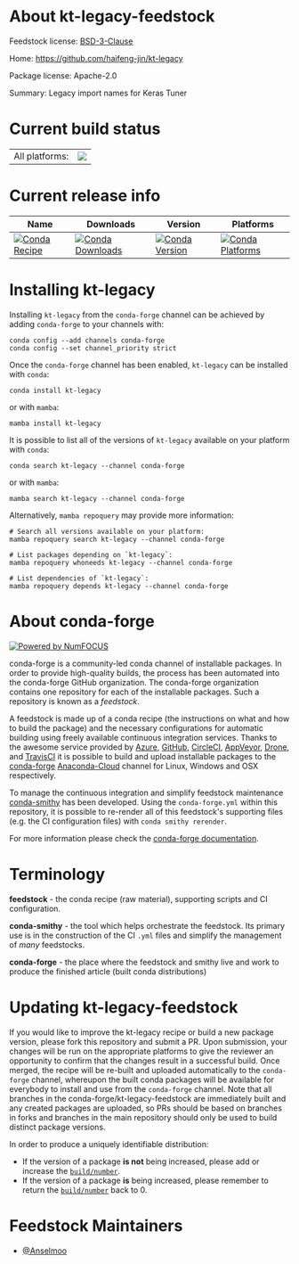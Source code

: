 About kt-legacy-feedstock
=========================

Feedstock license: [BSD-3-Clause](https://github.com/conda-forge/kt-legacy-feedstock/blob/main/LICENSE.txt)

Home: https://github.com/haifeng-jin/kt-legacy

Package license: Apache-2.0

Summary: Legacy import names for Keras Tuner

Current build status
====================


<table><tr><td>All platforms:</td>
    <td>
      <a href="https://dev.azure.com/conda-forge/feedstock-builds/_build/latest?definitionId=18678&branchName=main">
        <img src="https://dev.azure.com/conda-forge/feedstock-builds/_apis/build/status/kt-legacy-feedstock?branchName=main">
      </a>
    </td>
  </tr>
</table>

Current release info
====================

| Name | Downloads | Version | Platforms |
| --- | --- | --- | --- |
| [![Conda Recipe](https://img.shields.io/badge/recipe-kt--legacy-green.svg)](https://anaconda.org/conda-forge/kt-legacy) | [![Conda Downloads](https://img.shields.io/conda/dn/conda-forge/kt-legacy.svg)](https://anaconda.org/conda-forge/kt-legacy) | [![Conda Version](https://img.shields.io/conda/vn/conda-forge/kt-legacy.svg)](https://anaconda.org/conda-forge/kt-legacy) | [![Conda Platforms](https://img.shields.io/conda/pn/conda-forge/kt-legacy.svg)](https://anaconda.org/conda-forge/kt-legacy) |

Installing kt-legacy
====================

Installing `kt-legacy` from the `conda-forge` channel can be achieved by adding `conda-forge` to your channels with:

```
conda config --add channels conda-forge
conda config --set channel_priority strict
```

Once the `conda-forge` channel has been enabled, `kt-legacy` can be installed with `conda`:

```
conda install kt-legacy
```

or with `mamba`:

```
mamba install kt-legacy
```

It is possible to list all of the versions of `kt-legacy` available on your platform with `conda`:

```
conda search kt-legacy --channel conda-forge
```

or with `mamba`:

```
mamba search kt-legacy --channel conda-forge
```

Alternatively, `mamba repoquery` may provide more information:

```
# Search all versions available on your platform:
mamba repoquery search kt-legacy --channel conda-forge

# List packages depending on `kt-legacy`:
mamba repoquery whoneeds kt-legacy --channel conda-forge

# List dependencies of `kt-legacy`:
mamba repoquery depends kt-legacy --channel conda-forge
```


About conda-forge
=================

[![Powered by
NumFOCUS](https://img.shields.io/badge/powered%20by-NumFOCUS-orange.svg?style=flat&colorA=E1523D&colorB=007D8A)](https://numfocus.org)

conda-forge is a community-led conda channel of installable packages.
In order to provide high-quality builds, the process has been automated into the
conda-forge GitHub organization. The conda-forge organization contains one repository
for each of the installable packages. Such a repository is known as a *feedstock*.

A feedstock is made up of a conda recipe (the instructions on what and how to build
the package) and the necessary configurations for automatic building using freely
available continuous integration services. Thanks to the awesome service provided by
[Azure](https://azure.microsoft.com/en-us/services/devops/), [GitHub](https://github.com/),
[CircleCI](https://circleci.com/), [AppVeyor](https://www.appveyor.com/),
[Drone](https://cloud.drone.io/welcome), and [TravisCI](https://travis-ci.com/)
it is possible to build and upload installable packages to the
[conda-forge](https://anaconda.org/conda-forge) [Anaconda-Cloud](https://anaconda.org/)
channel for Linux, Windows and OSX respectively.

To manage the continuous integration and simplify feedstock maintenance
[conda-smithy](https://github.com/conda-forge/conda-smithy) has been developed.
Using the ``conda-forge.yml`` within this repository, it is possible to re-render all of
this feedstock's supporting files (e.g. the CI configuration files) with ``conda smithy rerender``.

For more information please check the [conda-forge documentation](https://conda-forge.org/docs/).

Terminology
===========

**feedstock** - the conda recipe (raw material), supporting scripts and CI configuration.

**conda-smithy** - the tool which helps orchestrate the feedstock.
                   Its primary use is in the construction of the CI ``.yml`` files
                   and simplify the management of *many* feedstocks.

**conda-forge** - the place where the feedstock and smithy live and work to
                  produce the finished article (built conda distributions)


Updating kt-legacy-feedstock
============================

If you would like to improve the kt-legacy recipe or build a new
package version, please fork this repository and submit a PR. Upon submission,
your changes will be run on the appropriate platforms to give the reviewer an
opportunity to confirm that the changes result in a successful build. Once
merged, the recipe will be re-built and uploaded automatically to the
`conda-forge` channel, whereupon the built conda packages will be available for
everybody to install and use from the `conda-forge` channel.
Note that all branches in the conda-forge/kt-legacy-feedstock are
immediately built and any created packages are uploaded, so PRs should be based
on branches in forks and branches in the main repository should only be used to
build distinct package versions.

In order to produce a uniquely identifiable distribution:
 * If the version of a package **is not** being increased, please add or increase
   the [``build/number``](https://docs.conda.io/projects/conda-build/en/latest/resources/define-metadata.html#build-number-and-string).
 * If the version of a package **is** being increased, please remember to return
   the [``build/number``](https://docs.conda.io/projects/conda-build/en/latest/resources/define-metadata.html#build-number-and-string)
   back to 0.

Feedstock Maintainers
=====================

* [@Anselmoo](https://github.com/Anselmoo/)


